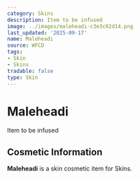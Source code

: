 ```yaml
---
category: Skins
description: Item to be infused
image: ../images/maleheadi-c3e3c02d14.png
last_updated: '2025-09-17'
name: Maleheadi
source: WFCD
tags:
- Skin
- Skins
tradable: false
type: Skin
---
```


# Maleheadi

Item to be infused

## Cosmetic Information

**Maleheadi** is a skin cosmetic item for Skins.

